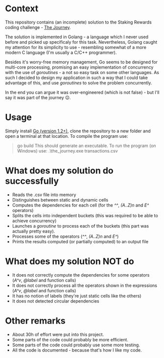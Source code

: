 # Context
This repository contains (an incomplete) solution to the Staking Rewards coding challenge - [The Journey](https://github.com/stakingrewards/engineering-challenge/tree/backend).

The solution is implemented in Golang - a language which I never used before and picked up specificaly for this task. Nevertheless, Golang caught my attention
for its simplicity to use - resembling somewhat of a more modern C language (I'm usually a C/C++ programmer). 

Besides it's worry-free memory management, Go seems to be designed for multi-core processing, promising an easy implementation of concurrency with the
use of _goroutines_ - a not so easy task on some other languages. As such I decided to design my application in such a way that I could take advantage of this, and use _goroutines_ to solve the problem concurrently.

In the end you can argue it was over-engineered (which is not false) - but I'll say it was part of the journey :wink:.

# Usage
Simply install [Go (version 1.2+)](https://go.dev/doc/install), clone the repository to a new folder and open a terminal at that location.
To compile the program use:
> go build
This should generate an executable. To run the program (on Windows) use: 
> .\the_journey.exe transactions.csv

# What does my solution do successfully
- Reads the .csv file into memory
- Distinguishes between static and dynamic cells
- Computes the dependencies for each cell (for the _^^_, _(A..Z)n_ and _E^_ operators)
- Splits the cells into independent buckets (this was required to be able to achieve concurrency)
- Launches a _goroutine_ to process each of the buckets (this part was actually pretty easy).
- Processes some of the operators (_^^_, _(A..Z)n_ and _E^_)
- Prints the results computed (or partially computed) to an output file

# What does my solution NOT do
- It does not correctly compute the dependencies for some operators (_A^v_, _@label<n>_ and function calls)
- It does not correctly process all the operators shown in the expressions (_A^v_, _@label<n>_ and function calls)
- It has no notion of labels (they're just static cells like the others)
- It does not detected circular dependencies

# Other remarks
- About 30h of effort were put into this project.
- Some parts of the code could probably be more efficient.
- Some parts of the code could probably use some more testing.
- All the code is documented - because that's how I like my code.
